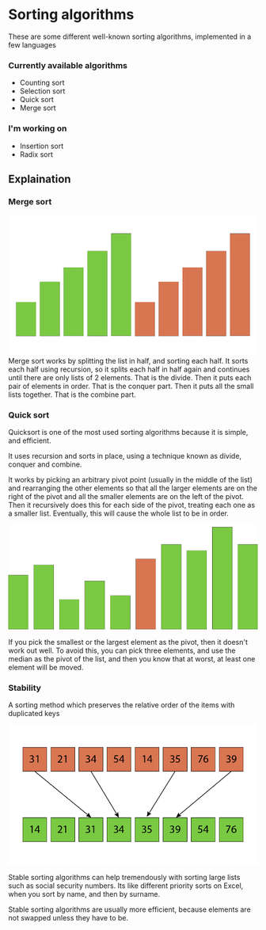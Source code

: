  # Sorting algorithms
 These are some different well-known sorting algorithms, implemented in a few languages
 
 
 ### Currently available algorithms
 - Counting sort
 - Selection sort
 - Quick sort
 - Merge sort
 
 ### I'm working on
 - Insertion sort
 - Radix sort

## Explaination
### Merge sort
![Merge Sort Diagram - The list is split into half, sorted, and combined](images/merge%20sort.png)
Merge sort works by splitting the list in half, and sorting each half. It sorts each half using recursion, so it splits each half in half again and continues until there are only lists of 2 elements. That is the divide. Then it puts each pair of elements in order. That is the conquer part. Then it puts all the small lists together. That is the combine part. 

### Quick sort
Quicksort is one of the most used sorting algorithms because it is simple, and efficient. 

It uses recursion and sorts in place, using a technique known as divide, conquer and combine.

It works by picking an arbitrary pivot point (usually in the middle of the list) and rearranging the other elements so that all the larger elements are on the right of the pivot and all the smaller elements are on the left of the pivot. Then it recursively does this for each side of the pivot, treating each one as a smaller list. Eventually, this will cause the whole list to be in order. 

![Quick sort pivot - The orange element is the pivot. All larger elements are to the right, and all smaller elements are to the left of the pivot.](images/quicksort.png)

If you pick the smallest or the largest element as the pivot, then it doesn't work out well. To avoid this, you can pick three elements, and use the median as the pivot of the list, and then you know that at worst, at least one element will be moved. 


### Stability
A sorting method which preserves the relative order of the items with duplicated keys

![Sort stability - In the orange items were sorted by their last digit. When the items were sorted by their first digit in the green list, the items with duplicate keys (the 30's), kept their relative order from the previous sort. This is stability.](images/stability%20sort.png)

Stable sorting algorithms can help tremendously with sorting large lists such as social security numbers. Its like different priority sorts on Excel, when you sort by name, and then by surname.

Stable sorting algorithms are usually more efficient, because elements are not swapped unless they have to be.